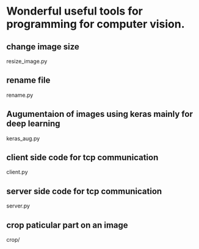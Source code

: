 # Wonderful useful tools for programming for computer vision.

## change image size
resize_image.py

## rename file
rename.py

## Augumentaion of images using keras mainly for deep learning 
keras_aug.py 

## client side code for tcp communication
client.py

## server side code for tcp communication
server.py

## crop paticular part on an image
crop/
